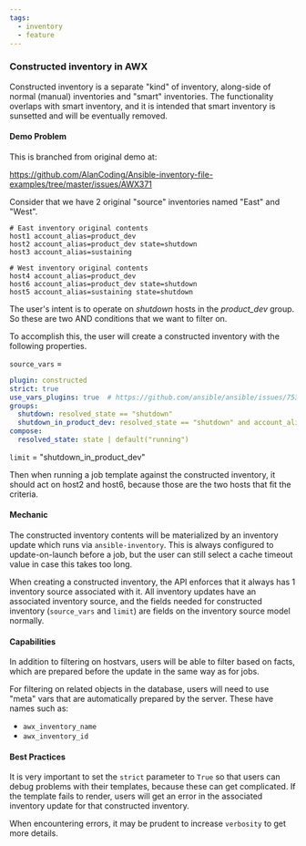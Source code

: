 ```yaml
---
tags:
  - inventory
  - feature
---
```

### Constructed inventory in AWX

Constructed inventory is a separate "kind" of inventory, along-side of
normal (manual) inventories and "smart" inventories.
The functionality overlaps with smart inventory, and it is intended that
smart inventory is sunsetted and will be eventually removed.

#### Demo Problem

This is branched from original demo at:

https://github.com/AlanCoding/Ansible-inventory-file-examples/tree/master/issues/AWX371

Consider that we have 2 original "source" inventories named "East" and "West".

```
# East inventory original contents
host1 account_alias=product_dev
host2 account_alias=product_dev state=shutdown
host3 account_alias=sustaining
```

```
# West inventory original contents
host4 account_alias=product_dev
host6 account_alias=product_dev state=shutdown
host5 account_alias=sustaining state=shutdown
```

The user's intent is to operate on _shutdown_ hosts in the _product_dev_ group.
So these are two AND conditions that we want to filter on.

To accomplish this, the user will create a constructed inventory with
the following properties.

`source_vars` =

```yaml
plugin: constructed
strict: true
use_vars_plugins: true  # https://github.com/ansible/ansible/issues/75365
groups:
  shutdown: resolved_state == "shutdown"
  shutdown_in_product_dev: resolved_state == "shutdown" and account_alias == "product_dev"
compose:
  resolved_state: state | default("running")
```

`limit` = "shutdown_in_product_dev"

Then when running a job template against the constructed inventory, it should
act on host2 and host6, because those are the two hosts that fit the criteria.

#### Mechanic

The constructed inventory contents will be materialized by an inventory update
which runs via `ansible-inventory`.
This is always configured to update-on-launch before a job,
but the user can still select a cache timeout value in case this takes too long.

When creating a constructed inventory, the API enforces that it always has 1
inventory source associated with it.
All inventory updates have an associated inventory source, and the fields
needed for constructed inventory (`source_vars` and `limit`) are fields
on the inventory source model normally.

#### Capabilities

In addition to filtering on hostvars, users will be able to filter based on
facts, which are prepared before the update in the same way as for jobs.

For filtering on related objects in the database, users will need to use "meta"
vars that are automatically prepared by the server.
These have names such as:
 - `awx_inventory_name`
 - `awx_inventory_id`

#### Best Practices

It is very important to set the `strict` parameter to `True` so that users
can debug problems with their templates, because these can get complicated.
If the template fails to render, users will get an error in the
associated inventory update for that constructed inventory.

When encountering errors, it may be prudent to increase `verbosity` to get
more details.
